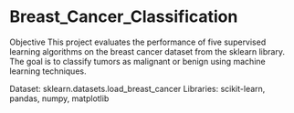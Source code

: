 # Breast_Cancer_Classification

Objective
This project evaluates the performance of five supervised learning algorithms on the breast cancer dataset from the sklearn library. The goal is to classify tumors as malignant or benign using machine learning techniques.

Dataset: sklearn.datasets.load_breast_cancer
Libraries: scikit-learn, pandas, numpy, matplotlib

